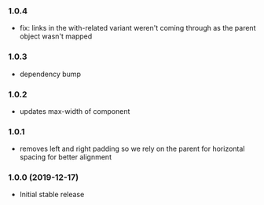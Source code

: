 ### 1.0.4

- fix: links in the with-related variant weren't coming through as the parent object wasn't mapped

### 1.0.3

- dependency bump

### 1.0.2

- updates max-width of component

### 1.0.1

- removes left and right padding so we rely on the parent for horizontal spacing for better alignment

### 1.0.0 (2019-12-17)

- Initial stable release
